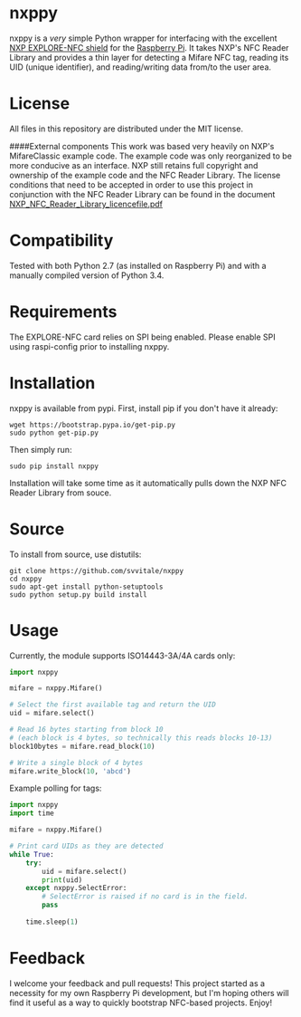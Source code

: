 nxppy
=====
nxppy is a *very* simple Python wrapper for interfacing with the excellent [NXP EXPLORE-NFC shield](http://uk.farnell.com/nxp-explore-nfc) for the [Raspberry Pi](http://www.raspberrypi.org/).  It takes NXP's NFC Reader Library and provides a thin layer for detecting a Mifare NFC tag, reading its UID (unique identifier), and reading/writing data from/to the user area.

License
=====
All files in this repository are distributed under the MIT license.

####External components
This work was based very heavily on NXP's MifareClassic example code. The example code was only reorganized to be more conducive as an interface. NXP still retains full copyright and ownership of the example code and the NFC Reader Library. The license conditions that need to be accepted in order to use this project in conjunction with the NFC Reader Library can be found in the document [NXP_NFC_Reader_Library_licencefile.pdf](https://github.com/Schoberm/nxppy/blob/master/NXP_NFC_Reader_Library_licencefile.pdf)

Compatibility
=====
Tested with both Python 2.7 (as installed on Raspberry Pi) and with a manually compiled version of Python 3.4.

Requirements
=====
The EXPLORE-NFC card relies on SPI being enabled. Please enable SPI using raspi-config prior to installing nxppy.

Installation
=====
nxppy is available from pypi.  First, install pip if you don't have it already:

```
wget https://bootstrap.pypa.io/get-pip.py
sudo python get-pip.py
```

Then simply run:

```
sudo pip install nxppy
```

Installation will take some time as it automatically pulls down the NXP NFC Reader Library from souce.

Source
=====
To install from source, use distutils:

```
git clone https://github.com/svvitale/nxppy
cd nxppy
sudo apt-get install python-setuptools
sudo python setup.py build install

```

Usage
=====
Currently, the module supports ISO14443-3A/4A cards only:

```python
import nxppy

mifare = nxppy.Mifare()

# Select the first available tag and return the UID
uid = mifare.select()

# Read 16 bytes starting from block 10 
# (each block is 4 bytes, so technically this reads blocks 10-13)
block10bytes = mifare.read_block(10)

# Write a single block of 4 bytes
mifare.write_block(10, 'abcd')
```

Example polling for tags:

```python
import nxppy
import time

mifare = nxppy.Mifare()

# Print card UIDs as they are detected
while True:
    try:
        uid = mifare.select()
        print(uid)
    except nxppy.SelectError:
        # SelectError is raised if no card is in the field.
        pass
        
    time.sleep(1)
```

Feedback
=====
I welcome your feedback and pull requests!  This project started as a necessity for my own Raspberry Pi development, but I'm hoping others will find it useful as a way to quickly bootstrap NFC-based projects.  Enjoy!
